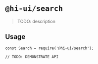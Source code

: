 # `@hi-ui/search`

> TODO: description

## Usage

```
const Search = require('@hi-ui/search');

// TODO: DEMONSTRATE API
```
